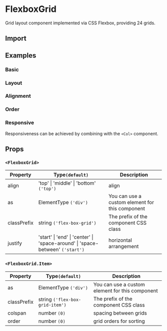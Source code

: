 # FlexboxGrid

Grid layout component implemented via CSS Flexbox, providing 24 grids.

## Import

<!--{include:(components/flexbox-grid/fragments/import.md)}-->

## Examples

### Basic

 <!--{include:`basic.md`}-->

### Layout

 <!--{include:`justify.md`}-->

### Alignment

 <!--{include:`align.md`}-->

### Order

 <!--{include:`order.md`}-->

### Responsive

Responsiveness can be achieved by combining with the `<Col>` component.

 <!--{include:`responsive.md`}-->

## Props

### `<FlexboxGrid>`

| Property    | Type`(default)`                                                                               | Description                                     |
| ----------- | --------------------------------------------------------------------------------------------- | ----------------------------------------------- |
| align       | 'top' &#124; 'middle' &#124; 'bottom' `('top')`                                               | align                                           |
| as          | ElementType `('div')`                                                                         | You can use a custom element for this component |
| classPrefix | string `('flex-box-grid')`                                                                    | The prefix of the component CSS class           |
| justify     | 'start' &#124; 'end' &#124; 'center' &#124; 'space-around' &#124; 'space-between' `('start')` | horizontal arrangement                          |

### `<FlexboxGrid.Item>`

| Property    | Type`(default)`                 | Description                                     |
| ----------- | ------------------------------- | ----------------------------------------------- |
| as          | ElementType `('div')`           | You can use a custom element for this component |
| classPrefix | string `('flex-box-grid-item')` | The prefix of the component CSS class           |
| colspan     | number `(0)`                    | spacing between grids                           |
| order       | number `(0)`                    | grid orders for sorting                         |
